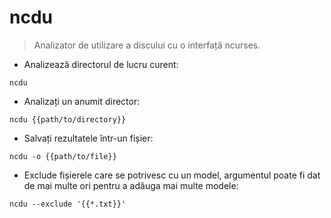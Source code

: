 # ncdu

> Analizator de utilizare a discului cu o interfață ncurses.

- Analizează directorul de lucru curent:

`ncdu`

- Analizați un anumit director:

`ncdu {{path/to/directory}}`

- Salvați rezultatele într-un fișier:

`ncdu -o {{path/to/file}}`

- Exclude fișierele care se potrivesc cu un model, argumentul poate fi dat de mai multe ori pentru a adăuga mai multe modele:

`ncdu --exclude '{{*.txt}}'`
